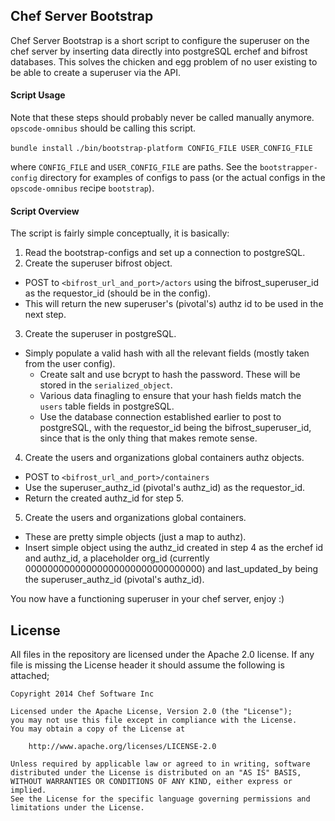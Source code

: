 ## Chef Server Bootstrap

Chef Server Bootstrap is a short script to configure
the superuser on the chef server by inserting data directly into postgreSQL
erchef and bifrost databases. This solves the chicken and egg problem of
no user existing to be able to create a superuser via the API.

#### Script Usage

Note that these steps should probably never be called manually anymore.
`opscode-omnibus` should be calling this script.

`bundle install`
`./bin/bootstrap-platform CONFIG_FILE USER_CONFIG_FILE`

where `CONFIG_FILE` and `USER_CONFIG_FILE` are paths.
See the `bootstrapper-config` directory for examples of configs to pass
(or the actual configs in the `opscode-omnibus` recipe `bootstrap`).

#### Script Overview

The script is fairly simple conceptually, it is basically:

1. Read the bootstrap-configs and set up a connection to postgreSQL.
2. Create the superuser bifrost object.
  + POST to `<bifrost_url_and_port>/actors`
  using the bifrost_superuser_id as the requestor_id (should be in the config).
  + This will return the new superuser's (pivotal's) authz id to be used in the next step.
3. Create the superuser in postgreSQL.
  + Simply populate a valid hash with all the relevant fields (mostly taken from the user config).
    - Create salt and use bcrypt to hash the password. These will be stored in the `serialized_object`.
    - Various data finagling to ensure that your hash fields match the `users` table fields in postgreSQL.
    - Use the database connection established earlier to post to postgreSQL,
    with the requestor_id being the bifrost_superuser_id, since that is the only thing that makes remote sense.
4. Create the users and organizations global containers authz objects.
  + POST to `<bifrost_url_and_port>/containers`
  + Use the superuser_authz_id (pivotal's authz_id) as the requestor_id.
  + Return the created authz_id for step 5.
5. Create the users and organizations global containers.
  + These are pretty simple objects (just a map to authz).
  + Insert simple object using the authz_id created in step 4 as the
  erchef id and authz_id, a placeholder org_id (currently 00000000000000000000000000000000)
  and last_updated_by being the superuser_authz_id (pivotal's authz_id).

You now have a functioning superuser in your chef server, enjoy :)

## License

All files in the repository are licensed under the Apache 2.0 license. If any
file is missing the License header it should assume the following is attached;

```
Copyright 2014 Chef Software Inc

Licensed under the Apache License, Version 2.0 (the "License");
you may not use this file except in compliance with the License.
You may obtain a copy of the License at

    http://www.apache.org/licenses/LICENSE-2.0

Unless required by applicable law or agreed to in writing, software
distributed under the License is distributed on an "AS IS" BASIS,
WITHOUT WARRANTIES OR CONDITIONS OF ANY KIND, either express or implied.
See the License for the specific language governing permissions and
limitations under the License.
```
